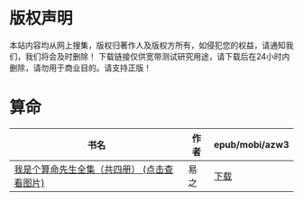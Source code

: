 # 版权声明

本站内容均从网上搜集，版权归著作人及版权方所有，如侵犯您的权益，请通知我们，我们将会及时删除！ 下载链接仅供宽带测试研究用途，请下载后在24小时内删除，请勿用于商业目的。请支持正版！

# 算命

| 书名 | 作者 | epub/mobi/azw3 |
| --- | --- | --- |
| [我是个算命先生全集（共四册） (点击查看图片)](https://www.dushupai.com/attachment/2024/06/01/00e03025669c6837.jpg) | 易之 | [下载](https://url89.ctfile.com/f/31084289-1357005772-09ddc4?p=8866) |

